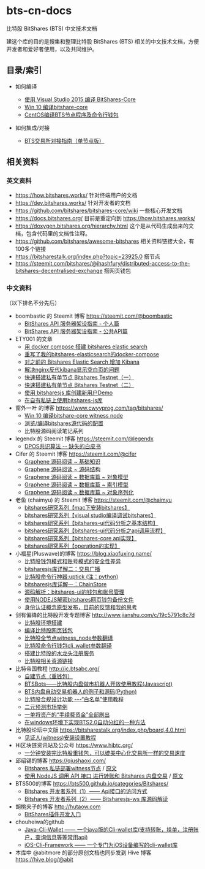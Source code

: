 # bts-cn-docs
比特股 BitShares (BTS) 中文技术文档

建这个库的目的是搜集和整理比特股 BitShares (BTS) 相关的中文技术文档，方便开发者和爱好者使用，以及共同维护。

## 目录/索引

* 如何编译
  * [使用 Visual Studio 2015 编译 BitShares-Core](https://github.com/abitmore/bts-cn-docs/blob/master/%E4%BD%BF%E7%94%A8VisualStudio2015%E7%BC%96%E8%AF%91BitShares-Core.txt)
  * [Win 10 编译bitshare-core](https://github.com/abitmore/bts-cn-docs/blob/master/Win%2010%20%E7%BC%96%E8%AF%91bitshare-core.md)
  * [CentOS编译BTS节点程序及命令行钱包](https://github.com/abitmore/bts-cn-docs/blob/master/CentOS%E7%BC%96%E8%AF%91BTS%E8%8A%82%E7%82%B9%E7%A8%8B%E5%BA%8F%E5%8F%8A%E5%91%BD%E4%BB%A4%E8%A1%8C%E9%92%B1%E5%8C%85.md)

* 如何集成/对接
  * [BTS交易所对接指南（单节点版）](https://github.com/abitmore/bts-cn-docs/blob/master/BTS%E4%BA%A4%E6%98%93%E6%89%80%E5%AF%B9%E6%8E%A5%E6%8C%87%E5%8D%97%EF%BC%88%E5%8D%95%E8%8A%82%E7%82%B9%E7%89%88%EF%BC%89.txt)


## 相关资料

### 英文资料
* https://how.bitshares.works/ 针对终端用户的文档
* https://dev.bitshares.works/ 针对开发者的文档
* https://github.com/bitshares/bitshares-core/wiki 一些核心开发文档
* https://docs.bitshares.org/ 目前是重定向到 https://how.bitshares.works/
* https://doxygen.bitshares.org/hierarchy.html 这个是从代码生成出来的文档，包含代码里的文档性注释。
* https://github.com/bitshares/awesome-bitshares 相关资料链接大全，有100多个链接
* https://bitsharestalk.org/index.php?topic=23925.0 搭节点
* https://steemit.com/bitshares/@ihashfury/distributed-access-to-the-bitshares-decentralised-exchange 搭网页钱包


### 中文资料
（以下排名不分先后）
* boombastic 的 Steemit 博客 https://steemit.com/@boombastic
  * [BitShares API 服务器架设指南 - 个人篇](https://steemit.com/bitshares/@boombastic/bitshares-api)
  * [BitShares API 服务器架设指南 - 公共API篇](https://steemit.com/bitshares/@boombastic/bitshares-api-api)
* ETY001 的文章
  * [用 docker compose 搭建 bitshares elastic search](https://steemit.com/cn-dev/@ety001/docker-compose-bitshares-elastic-search)
  * [重写了我的bitshares-elasticsearch的docker-compose](https://steemit.com/cn/@ety001/bitshares-elasticsearch-docker-compose)
  * [对之前的 Bitshares Elastic Search 增加 Kibana](https://akawa.ink/2019/10/11/bitshares-es-node-add-kibana.html)
  * [解决nginx反代kibana显示空白页的问题](https://akawa.ink/2020/04/26/fix-blank-page-when-proxy-kibana-through-nginx.html)
  * [快速搭建私有单节点 Bitshares Testnet（一）](https://steemit.com/cn/@ety001/bitshares-testnet)
  * [快速搭建私有单节点 Bitshares Testnet（二）](https://steemit.com/cn/@ety001/4sr2bf-bitshares-testnet)
  * [使用 bitsharesjs 库创建新用户Demo](https://steemit.com/cn/@ety001/bitsharesjs-demo)
  * [在自有私链上使用bitshares-js库](https://steemit.com/cn/@ety001/bitshares-js)
* 窗外一叶 的博客 https://www.cwyyprog.com/tag/bitshares/
  * [Win 10 编译bitshare-core witness node](https://www.cwyyprog.com/2020/06/29/win-10-%e7%bc%96%e8%af%91bitshare-core-witness-node/)
  * [浏览/编译bitshares源代码的配置](https://www.cwyyprog.com/2020/03/17/%e6%b5%8f%e8%a7%88-%e7%bc%96%e8%af%91bitshares%e6%ba%90%e4%bb%a3%e7%a0%81%e7%9a%84%e9%85%8d%e7%bd%ae/)
  * 比特股源码阅读笔记系列
* legendx 的 Steemit 博客 https://steemit.com/@legendx
  * [DPOS共识算法 -- 缺失的白皮书](https://steemit.com/dpos/@legendx/dpos)
* Cifer 的 Steemit 博客 https://steemit.com/@cifer
  * [Graphene 源码阅读 ~ 基础知识](https://steemit.com/bitshares/@cifer/graphene)
  * [Graphene 源码阅读 ~ 源码结构](https://steemit.com/bitshares/@cifer/4fxtit-graphene)
  * [Graphene 源码阅读 ~ 数据库篇 ~ 对象模型](https://steemit.com/bitshares/@cifer/4o1u9e-graphene)
  * [Graphene 源码阅读 ~ 数据库篇 ~ 索引模型](https://steemit.com/bitshares/@cifer/7c8spa-graphene)
  * [Graphene 源码阅读 ~ 数据库篇 ~ 对象序列化](https://steemit.com/bitshares/@cifer/vdnvb-graphene)
* 老鱼 (chaimyu) 的 Steemit 博客 https://steemit.com/@chaimyu
  * [bitshares研究系列【mac下安装bitshares】](https://steemit.com/cn/@chaimyu/mac-bitshares)
  * [bitshares研究系列【visual studio编译调试bitshares】](https://steemit.com/bitshares/@chaimyu/bitshares-visual-studio-bitshares)
  * [bitshares研究系列【bitshares-ui代码分析之基本结构】](https://steemit.com/cn/@chaimyu/bitshares-ui)
  * [bitshares研究系列【bitshares-ui代码分析之api调用流程】](https://steemit.com/cn/@chaimyu/3qeec-bitshares-bitshares-ui-api)
  * [bitshares研究系列【bitshares-core api实现】](https://steemit.com/bitshares/@chaimyu/bitshares-bitshares-core-api)
  * [bitshares研究系列【operation的实现】](https://steemit.com/bitshares/@chaimyu/bitshares-operation)
* 小福星(Pluswave)的博客 https://blog.xiaofuxing.name/
  * [比特股钱包模式和账号模式的安全性差异](https://blog.xiaofuxing.name/2017/07/06/security_difference_between_wallet_mode_and_account_mode_of_bitshares_ui.html)
  * [bitsharesjs库详解二：交易广播](https://blog.xiaofuxing.name/2017/06/08/bitsharesjs_detail_transaction_broadcast.html)
  * [比特股命令行神器:uptick (注：python)](https://blog.xiaofuxing.name/2017/06/01/uptick.html)
  * [bitsharesjs库详解一：ChainStore](https://blog.xiaofuxing.name/2017/05/25/bitsharesjs_detail_chainstore.html)
  * [源码解析：bitshares-ui的钱包和帐号管理](https://blog.xiaofuxing.name/2017/05/17/bitshares_ui_wallet_and_account_management.html)
  * [使用NODEJS解密bitshares网页钱包备份文件](https://blog.xiaofuxing.name/2017/05/03/decrypt_bitshares_web_wallet_with_nodejs.html)
  * [身份认证概念原型发布，目前的反馈和我的思考](https://blog.xiaofuxing.name/2017/04/26/login_with_any_cryptocurrency_prototype_released.html)
* 剑有偏锋的比特股开发专题博客 http://www.jianshu.com/c/19c5791c8c7d
  * [比特股环境搭建](http://www.jianshu.com/p/b54782cd1926)
  * [编译比特股网页钱包](http://www.jianshu.com/p/5be0344e30cd)
  * [比特股全节点witness_node参数翻译](http://www.jianshu.com/p/9a58ad875cc3)
  * [比特股命令行钱包cli_wallet参数翻译](http://www.jianshu.com/p/d0698e4a9b13)
  * [搭建比特股的水龙头注册服务](http://www.jianshu.com/p/a89b3835d4e8)
  * [比特股相关资源链接](http://www.jianshu.com/p/95657f2463f1)
* 比特帝国教程 http://jc.btsabc.org/
  * [自建节点（重钱包）](http://btsabc.org/article-477-1.html)
  * [BTSBots——比特股内盘做市机器人开放使用教程(Javascript)](http://btsabc.org/article-861-1.html)
  * [BTS内盘自动交易机器人的例子和源码(Python)](http://btsabc.org/article-721-1.html)
  * [比特股合规设计功能 ---“白名单”使用教程](http://btsabc.org/article-784-1.html)
  * [二元预测市场举例](http://btsabc.org/article-610-1.html)
  * [一单将资产的“手续费资金”全部刷出](http://btsabc.org/article-612-1.html)
  * [在windows环境下实现BTS2.0自动分红的一种方法](http://btsabc.org/article-716-1.html)
* 比特股论坛中文版 https://bitsharestalk.org/index.php/board,4.0.html
  * [见证人(witness)安装设置教程](https://bitsharestalk.org/index.php?topic=18929.0)
* Hi区块链资讯站及公众号 https://www.hibtc.org/
  * [一分钟安装完比特股重钱包，可以媲美中心化交易所一样的交易速度](https://mp.weixin.qq.com/s?__biz=MzAxNTIwNTEwMQ==&mid=2650185196&idx=1&sn=fc1650060dec749461ce282f9854d6ef&scene=19#wechat_redirect)
* 邱绍锡的博客 https://qiushaoxi.com/
  * [Bitshares 私链部署witness节点](https://www.jianshu.com/p/2cb1cdb98529) / [原文](https://qiushaoxi.com/2017/12/20/bitshares-witness/)
  * [使用 NodeJS 调用 API 接口 进行转账和 Bitshares 内盘交易](https://www.jianshu.com/p/70dcfe9b76b5) / [原文](https://qiushaoxi.com/2018/01/25/bitsharesjs-sample/)
* BTS500的博客 https://bts500.github.io/categories/Bitshares/
  * [Bitshares 开发者系列（1）—— Api接口的访问方式](https://bts500.github.io/2018/03/01/Bitshares%20%E5%BC%80%E5%8F%91%E8%80%85%E7%B3%BB%E5%88%97%EF%BC%881%EF%BC%89%E2%80%94%E2%80%94%20Api%E6%8E%A5%E5%8F%A3%E7%9A%84%E8%AE%BF%E9%97%AE%E6%96%B9%E5%BC%8F/)
  * [Bitshares 开发者系列（2）—— Bitsharesjs-ws 库源码解读](https://bts500.github.io/2018/03/12/Bitshares-%E5%BC%80%E5%8F%91%E8%80%85%E7%B3%BB%E5%88%97%EF%BC%882%EF%BC%89%E2%80%94%E2%80%94-Bitsharesjs-ws-%E5%BA%93%E6%BA%90%E7%A0%81%E8%A7%A3%E8%AF%BB/)
* 胡桃夹子的博客 http://hutaow.com
  * [BitShares插件开发入门](http://hutaow.com/blog/2018/06/30/bitshares-plugin-develop/)
* chouheiwa的github
  * [Java-Cli-Wallet —— 一个java版的Cli-wallet库(支持转账，挂单，注册账户，查询信息等等常用api)](https://github.com/chouheiwa/bitshares_wallet.git)
  * [iOS-Cli-Framework —— 一个专门为iOS设备编写的cli-wallet库](https://github.com/chouheiwa/BitsharesWalletForiOS.git)
* 本库中 @abitmore 的部分原创文档也同步发到 Hive 博客 https://hive.blog/@abit
